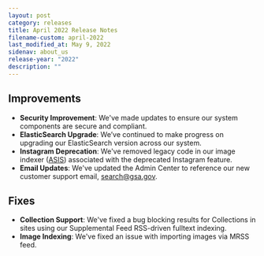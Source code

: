 ```yaml
---
layout: post
category: releases
title: April 2022 Release Notes
filename-custom: april-2022
last_modified_at: May 9, 2022
sidenav: about_us
release-year: "2022"
description: ""
---
```

## Improvements 
* **Security Improvement**: We've made updates to ensure our system components are secure and compliant.
* **ElasticSearch Upgrade**: We’ve continued to make progress on upgrading our ElasticSearch version across our system.
* **Instagram Deprecation**: We've removed legacy code in our image indexer ([ASIS](https://github.com/GSA/asis)) associated with the deprecated Instagram feature.
* **Email Updates**: We've updated the Admin Center to reference our new customer support email, search@gsa.gov.
 
## Fixes 
* **Collection Support**: We've fixed a bug blocking results for Collections in sites using our Supplemental Feed RSS-driven fulltext indexing. 
* **Image Indexing**: We've fixed an issue with importing images via MRSS feed.
